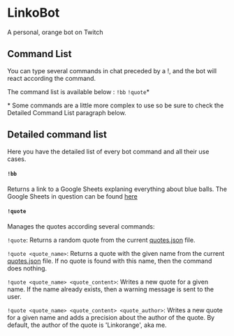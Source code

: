 # LinkoBot
A personal, orange bot on Twitch

## Command List
You can type several commands in chat preceded by a !, and the bot will react according the command.

The command list is available below :
`!bb` `!quote`\*

\* Some commands are a little more complex to use so be sure to check the Detailed Command List paragraph below.

## <a name="detailed"></a>Detailed command list
Here you have the detailed list of every bot command and all their use cases.

#### `!bb`
Returns a link to a Google Sheets explaning everything about blue balls. The Google Sheets in question can be found [here](https://goo.gl/7MH1MG)

#### `!quote`
Manages the quotes according several commands:

```!quote```: Returns a random quote from the current [quotes.json] file.

```!quote <quote_name>```: Returns a quote with the given name from the current [quotes.json] file. If no quote is found with this name, then the command does nothing.

```!quote <quote_name> <quote_content>```: Writes a new quote for a given name. If the name already exists, then a warning message is sent to the user.

```!quote <quote_name> <quote_content> <quote_author>```: Writes a new quote for a given name and adds a precision about the author of the quote. By default, the author of the quote is 'Linkorange', aka me.

[quotes.json]: <quotes/quotes.json>